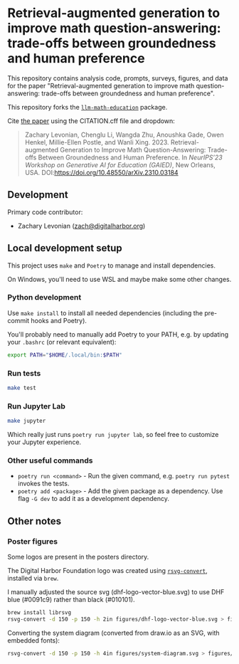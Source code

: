 # Retrieval-augmented generation to improve math question-answering: trade-offs between groundedness and human preference

This repository contains analysis code, prompts, surveys, figures, and data for the paper "Retrieval-augmented generation to improve math question-answering: trade-offs between groundedness and human preference".

This repository forks the [`llm-math-education`](https://github.com/DigitalHarborFoundation/llm-math-education) package.

Cite [the paper](https://arxiv.org/abs/2310.03184) using the CITATION.cff file and dropdown:

>Zachary Levonian, Chenglu Li, Wangda Zhu, Anoushka Gade, Owen Henkel, Millie-Ellen Postle, and Wanli Xing. 2023. Retrieval-augmented Generation to Improve Math Question-Answering: Trade-offs Between Groundedness and Human Preference. In _NeurIPS’23 Workshop on Generative AI for Education (GAIED)_, New Orleans, USA. DOI:https://doi.org/10.48550/arXiv.2310.03184

## Development

Primary code contributor:

 - Zachary Levonian (<zach@digitalharbor.org>)

## Local development setup

This project uses `make` and `Poetry` to manage and install dependencies.

On Windows, you'll need to use WSL and maybe make some other changes.

### Python development

Use `make install` to install all needed dependencies (including the pre-commit hooks and Poetry).

You'll probably need to manually add Poetry to your PATH, e.g. by updating your `.bashrc` (or relevant equivalent):

```bash
export PATH="$HOME/.local/bin:$PATH"
```

### Run tests

```bash
make test
```

### Run Jupyter Lab

```bash
make jupyter
```

Which really just runs `poetry run jupyter lab`, so feel free to customize your Jupyter experience.

### Other useful commands

 - `poetry run <command>` - Run the given command, e.g. `poetry run pytest` invokes the tests.
 - `poetry add <package>` - Add the given package as a dependency. Use flag `-G dev` to add it as a development dependency.

 ## Other notes

 ### Poster figures

Some logos are present in the posters directory.

The Digital Harbor Foundation logo was created using [`rsvg-convert`](https://man.archlinux.org/man/rsvg-convert.1.en), installed via `brew`.

I manually adjusted the source svg (dhf-logo-vector-blue.svg) to use DHF blue (#0091c9) rather than black (#010101).

```bash
brew install librsvg
rsvg-convert -d 150 -p 150 -h 2in figures/dhf-logo-vector-blue.svg > figures/dhf-poster-logo.png
```

Converting the system diagram (converted from draw.io as an SVG, with embedded fonts):

```bash
rsvg-convert -d 150 -p 150 -h 4in figures/system-diagram.svg > figures/system-diagram-poster.png
```

